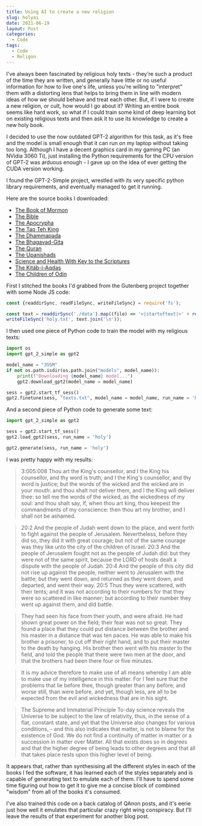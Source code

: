 ```yaml
---
title: Using AI to create a new religion
slug: holyai
date: 2021-06-19
layout: Post
categories:
  - Code
tags:
  - Code
  - Religon
---
```


I've always been fascinated by religious holy texts - they're such a product of the time they are written, and generally have little or no useful information for how to live one's life, unless you're willing to "interpret" them with a distorting lens that helps to bring them in line with modern ideas of how we should behave and treat each other. But, if I were to create a new religion, or cult, how would I go about it? Writing an entire book seems like hard work, so what if I could train some kind of deep learning bot on existing religious texts and then ask it to use its knowledge to create a new holy book.

<!-- more -->

I decided to use the now outdated GPT-2 algorithm for this task, as it's free and the model is small enough that it can run on my laptop without taking too long. Although I have a decent graphics card in my gaming PC (an NVidia 3060 Ti), just installing the Python requirements for the CPU version of GPT-2 was arduous enough - I gave up on the idea of ever getting the CUDA version working.

I found the GPT-2-Simple project, wrestled with its very specific python library requirements, and eventually managed to get it running.

Here are the source books I downloaded:

* [The Book of Mormon](https://www.gutenberg.org/files/17/17-0.txt)
* [The Bible](https://www.gutenberg.org/files/30/30.txt)
* [The Apocrypha](https://www.gutenberg.org/files/124/124.txt)
* [The Tao Teh King](https://www.gutenberg.org/files/216/216.txt)
* [The Dhammapada](https://www.gutenberg.org/files/2017/2017.txt)
* [The Bhagavad-Gita](https://www.gutenberg.org/files/2388/2388.txt)
* [The Quran](https://www.gutenberg.org/files/7440/7440.txt)
* [The Upanishads](https://www.gutenberg.org/files/3283/3283-8.txt)
* [Science and Health With Key to the Scriptures](https://www.gutenberg.org/files/3458/3458.txt)
* [The Kitáb-i-Aqdas](https://www.gutenberg.org/files/16523/16523-0.txt)
* [The Children of Odin](https://www.gutenberg.org/files/24737/24737.txt)

First I stitched the books I'd grabbed from the Gutenberg project together with some Node JS code:

```javascript
const {readdirSync, readFileSync, writeFileSync} = require('fs');

const text = readdirSync('./data').map((file) => '<|startoftext|>' + readFileSync('./data/' + file) + '<|endoftext|>');
writeFileSync('holy.txt', text.join('\n'));
```

I then used one piece of Python code to train the model with my religious texts:

```python
import os
import gpt_2_simple as gpt2

model_name = "355M"
if not os.path.isdir(os.path.join("models", model_name)):
	print(f"Downloading {model_name} model...")
	gpt2.download_gpt2(model_name = model_name)

sess = gpt2.start_tf_sess()
gpt2.finetune(sess, "texts.txt", model_name = model_name, run_name = 'holy', steps = 1000)
```

And a second piece of Python code to generate some text:

```python
import gpt_2_simple as gpt2

sess = gpt2.start_tf_sess()
gpt2.load_gpt2(sess, run_name = 'holy')

gpt2.generate(sess, run_name = 'holy')
```

I was pretty happy with my results:

> 3:005:008 Thou art the King's counsellor, and I the King his counsellor, and thy word is truth, and I the King's counsellor, and thy word is justice; but the words of the wicked and the wicked are in your mouth: and thou shalt not deliver them, and I the King will deliver thee: so tell me the words of the wicked, as the wickedness of my soul: and thou shalt say, If, when thou art king, thou keepest the commandments of my conscience: then thou art my brother, and I shall not be ashamed.

> 20:2 And the people of Judah went down to the place, and went forth to fight against the people of Jerusalem. Nevertheless, before they did so, they did it with great courage; but not of the same courage was they like unto the city of the children of Israel.
> 20:3 And the people of Jerusalem fought not as the people of Judah did: but they were not of the same spirit, because the LORD of hosts dealt a dispute with the people of Judah.
> 20:4 And the people of this city did not rise up against the people, neither went to Jerusalem with the battle; but they went down, and returned as they went down, and departed, and went their way.
> 20:5 Thus they were scattered, with their tents; and it was not according to their numbers for that they were so scattered in like manner; but according to their number they went up against them, and did battle.

> They had seen his face from their youth, and were afraid. He had shown great power on the field; their fear was not so great. They found a place that they could put distance between the brother and his master in a distance that was ten paces. He was able to make his brother a prisoner, to cut off their right hand, and to put their master to the death by hanging. His brother then went with his master to the field, and told the people that there were two men at the door, and that the brothers had been there four or five minutes.

> It is my advice therefore to make use of all means whereby I am able to make use of my intelligence in this matter. For I feel sure that the problems that lie before thee, though greater than any before, and worse still, than were before, and yet, though less, are all to be expected from the evil and wickedness that are in his sight.

> The Supreme and Immaterial Principle
> To-day science reveals the Universe to be subject to the law of relativity, thus, in the sense of a flat, constant state, and yet that the Universe also changes for various conditions, - and this also indicates that matter, is not to blame for the existence of God. We do not find a continuity of matter in matter or a succession in matter over Matter. All that exists does so in degrees and that the higher degree of being leads to other degrees and that all that takes place rests upon this higher level of being.

It appears that, rather than synthesising all the different styles in each of the books I fed the software, it has learned each of the styles separately and is capable of generating text to emulate each of them. I'll have to spend some time figuring out how to get it to give me a concise block of combined "wisdom" from all of the books it's consumed.

I've also trained this code on a back catalog of QAnon posts, and it's eerie just how well it emulates that particular crazy right wing conspiracy. But I'll leave the results of that experiment for another blog post.
